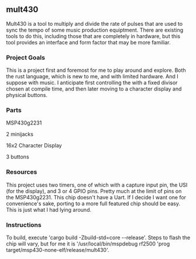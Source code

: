 ## mult430

Mult430 is a tool to multiply and divide the rate of pulses that are used to sync the tempo of some music production equiptment. There are existing tools to do this, including those that are completely in hardware, but this tool provides an interface and form factor that may be more familiar.

### Project Goals

This is a project first and foremost for me to play around and explore. Both the rust language, which is new to me, and with limited hardware. And I suppose with music. I anticipate first controlling the with a fixed divisor chosen at compile time, and then later moving to a character display and physical buttons.

### Parts

MSP430g2231

2 minijacks

16x2 Character Display

3 buttons

### Resources

This project uses two timers, one of which with a capture input pin, the USI (for the display), and 3 or 4 GPIO pins. Pretty much at the limit of pins on the MSP430g2231. This chip doesn't have a Uart. If I decide I want one for convenience's sake, porting to a more full featured chip should be easy. This is just what I had lying around.

### Instructions

To build, execute 'cargo build -Zbuild-std=core --release'. Steps to flash the chip will vary, but for me it is '/usr/local/bin/mspdebug rf2500 'prog target/msp430-none-elf/release/mult430'.

